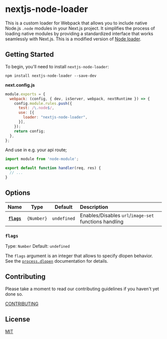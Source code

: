 # nextjs-node-loader

This is a custom loader for Webpack that allows you to include native Node.js `.node` modules in your Next.js project.
It simplifies the process of loading native modules by providing a standardized interface that works seamlessly with
Next.js.
This is a modified version of [Node loader](https://github.com/webpack-contrib/node-loader).

## Getting Started

To begin, you'll need to install `nextjs-node-loader`:

```console
npm install nextjs-node-loader --save-dev
```

**next.config.js**

```js
module.exports = {
  webpack: (config, { dev, isServer, webpack, nextRuntime }) => {
    config.module.rules.push({
      test: /\.node$/,
      use: [{
        loader: "nextjs-node-loader",
      }],
    });
    return config;
  },
};
```
And use in e.g. your api route;
```javascript
import module from 'node-module';

export default function handler(req, res) {
  // ...
}
```

## Options

|         Name          |         Type         |         Default         | Description                                                  |
| :-------------------: | :------------------: | :---------------------: | :----------------------------------------------------------- |
| **[`flags`](#flags)** |      `{Number}`      |       `undefined`       | Enables/Disables `url`/`image-set` functions handling        |

### `flags`

Type: `Number`
Default: `undefined`

The `flags` argument is an integer that allows to specify dlopen behavior.
See the [`process.dlopen`](https://nodejs.org/api/process.html#process_process_dlopen_module_filename_flags)
documentation for details.

## Contributing

Please take a moment to read our contributing guidelines if you haven't yet done so.

[CONTRIBUTING](./.github/CONTRIBUTING.md)

## License

[MIT](./LICENSE)

